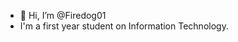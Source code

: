 - 👋 Hi, I’m @Firedog01
- I'm a first year student on Information Technology.

<!---
Firedog01/Firedog01 is a ✨ special ✨ repository because its `README.md` (this file) appears on your GitHub profile.
You can click the Preview link to take a look at your changes.
--->

